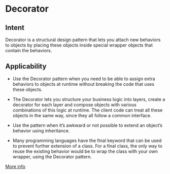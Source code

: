 # Decorator

## Intent
Decorator is a structural design pattern that lets you attach new behaviors to objects by placing these objects inside special wrapper objects that contain the behaviors.

## Applicability
- Use the Decorator pattern when you need to be able to assign extra behaviors to objects at runtime without breaking the code that uses these objects.

- The Decorator lets you structure your business logic into layers, create a decorator for each layer and compose objects with various combinations of this logic at runtime. The client code can treat all these objects in the same way, since they all follow a common interface.

- Use the pattern when it’s awkward or not possible to extend an object’s behavior using inheritance.

- Many programming languages have the final keyword that can be used to prevent further extension of a class. For a final class, the only way to reuse the existing behavior would be to wrap the class with your own wrapper, using the Decorator pattern.

[More info](https://refactoring.guru/design-patterns/decorator)